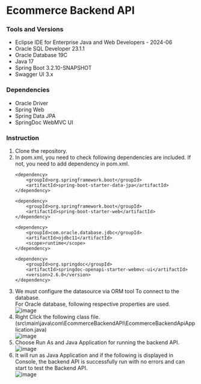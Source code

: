 # Ecommerce Backend API
### Tools and Versions
* Eclipse IDE for Enterprise Java and Web Developers - 2024-06
* Oracle SQL Developer 23.1.1
* Oracle Database 19C
* Java 17
* Spring Boot 3.2.10-SNAPSHOT
* Swagger UI 3.x
### Dependencies
* Oracle Driver
* Spring Web
* Spring Data JPA
* SpringDoc WebMVC UI
### Instruction
1. Clone the repository.
2. In pom.xml, you need to check following dependencies are included. If not, you need to add dependency in pom.xml.
   ```
   <dependency>
       <groupId>org.springframework.boot</groupId>
       <artifactId>spring-boot-starter-data-jpa</artifactId>
   </dependency>
   ```
   ```
   <dependency>
       <groupId>org.springframework.boot</groupId>
       <artifactId>spring-boot-starter-web</artifactId>
   </dependency>
   ```
   ```
   <dependency>
       <groupId>com.oracle.database.jdbc</groupId>
       <artifactId>ojdbc11</artifactId>
       <scope>runtime</scope>
   </dependency>
   ```
   ```
   <dependency>
       <groupId>org.springdoc</groupId>
       <artifactId>springdoc-openapi-starter-webmvc-ui</artifactId>
       <version>2.6.0</version>
   </dependency>
   ```
3. We must configure the datasource via ORM tool To connect to the database. <br>
   For Oracle database, following respective properties are used. <br>
   ![image](https://github.com/user-attachments/assets/0ddd722b-4754-4f1e-b078-97fee8bee554)
4. Right Click the following class file. (src\main\java\com\EcommerceBackendAPI\EcommerceBackendApiApplication.java)<br>
   ![image](https://github.com/user-attachments/assets/b4b2aa7d-e899-4a14-bd1d-37d75fbf18fd)
5. Choose Run As and Java Application for running the backend API.<br>
   ![image](https://github.com/user-attachments/assets/45dbed17-71cb-4ca0-ba65-663e86383091)
6. It will run as Java Application and if the following is displayed in Console, the backend API is successfully run with no errors and can start to test the Backend API.<br>
   ![image](https://github.com/user-attachments/assets/f1f55507-43d6-423b-a900-a40a4c588811)

